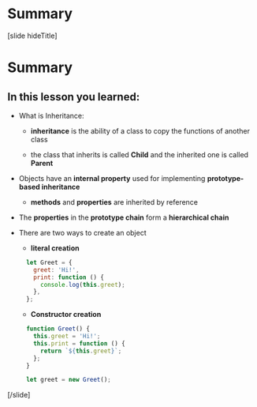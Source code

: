 # Summary

[slide hideTitle]

# Summary

## In this lesson you learned:

- What is Inheritance:

    - **inheritance** is the ability of a class to copy the functions of another class

    - the class that inherits is called **Child** and the inherited one is called **Parent**

- Objects have an **internal property** used for implementing **prototype-based inheritance**

    - **methods** and **properties** are inherited by reference

- The **properties** in the **prototype chain** form a **hierarchical chain**

- There are two ways to create an object

  - **literal creation**

  ```js
    let Greet = {
      greet: 'Hi!',
      print: function () {
        console.log(this.greet);
      },
    };
  ```

  - **Constructor creation**

  ```js 
    function Greet() {
      this.greet = 'Hi!';
      this.print = function () {
        return `${this.greet}`;
      };
    }

    let greet = new Greet();
  ```

[/slide]
